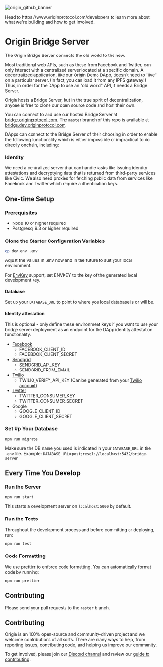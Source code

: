 ![origin_github_banner](https://user-images.githubusercontent.com/673455/37314301-f8db9a90-2618-11e8-8fee-b44f38febf38.png)

Head to https://www.originprotocol.com/developers to learn more about what we're building and how to get involved.

# Origin Bridge Server

The Origin Bridge Server connects the old world to the new.

Most traditional web APIs, such as those from Facebook and Twitter, can only interact with a centralized server located at a specific domain. A decentralized application, like our Origin Demo DApp, doesn't need to "live" on a particular server. (In fact, you can load it from any IPFS gateway!) Thus, in order for the DApp to use an "old world" API, it needs a Bridge Server.

Origin hosts a Bridge Server, but in the true spirit of decentralization, anyone is free to clone our open source code and host their own.

You can connect to and use our hosted Bridge Server at [bridge.originprotocol.com](https://bridge.originprotocol.com). The `master` branch of this repo is available at [bridge.dev.originprotocol.com](https://bridge.dev.originprotocol.com).

DApps can connect to the Bridge Server of their choosing in order to enable the following functionality which is either impossible or impractical to do directly onchain, including:


### Identity

We need a centralized server that can handle tasks like issuing identity attestations and decryptying data that is returned from third-party services like Civic. We also need proxies for fetching public data from services like Facebook and Twitter which require authentication keys.

## One-time Setup

### Prerequisites
- Node 10 or higher required
- Postgresql 9.3 or higher required

### Clone the Starter Configuration Variables

```bash
cp dev.env .env
```
Adjust the values in .env now and in the future to suit your local environment. 

For [EnvKey](https://www.envkey.com/) support, set ENVKEY to the key of the
generated local development key.

#### Database
Set up your ```DATABASE_URL``` to point to where you local database is or will be.

#### Identity attestation
This is optional - only define these environment keys if you want to use your
bridge server deployment as an endpoint for the DApp identity attestation functionality.

- [Facebook](https://developers.facebook.com/docs/facebook-login/manually-build-a-login-flow)
  - FACEBOOK_CLIENT_ID
  - FACEBOOK_CLIENT_SECRET
- [Sendgrid](https://sendgrid.com/docs/Classroom/Send/How_Emails_Are_Sent/api_keys.html)
  - SENDGRID_API_KEY
  - SENDGRID_FROM_EMAIL
- [Twilio](https://www.twilio.com/docs/usage/your-request-to-twilio)
  - TWILIO_VERIFY_API_KEY (Can be generated from your [Twilio account](https://www.twilio.com/console/verify/applications))
- [Twitter](https://developer.twitter.com/en/docs/basics/authentication/guides/access-tokens)
  - TWITTER_CONSUMER_KEY
  - TWITTER_CONSUMER_SECRET
- [Google](https://developers.google.com/identity/protocols/OAuth2WebServer)
  - GOOGLE_CLIENT_ID
  - GOOGLE_CLIENT_SECRET

### Set Up Your Database

```bash
npm run migrate
```

Make sure the DB name you used is indicated in your ```DATABASE_URL``` in the `.env` file.
Example: `DATABASE_URL`=`postgresql://localhost:5432/bridge-server`

## Every Time You Develop

### Run the Server


```bash
npm run start
```

This starts a development server on ```localhost:5000``` by default.

### Run the Tests

Throughout the development process and before committing or deploying, run:

```bash
npm run test
```

### Code Formatting

We use [prettier](https://github.com/prettier/prettier) to enforce code formatting. You can automatically format code by running:

```
npm run prettier
```

## Contributing

Please send your pull requests to the `master` branch.

## Contributing

Origin is an 100% open-source and community-driven project and we welcome contributions of all sorts. There are many ways to help, from reporting issues, contributing code, and helping us improve our community.

To get involved, please join our [Discord channel](https://discord.gg/jyxpUSe) and review our [guide to contributing](https://docs.originprotocol.com/#contributing).
